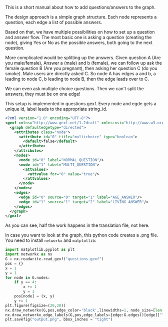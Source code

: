 This is a short manual about how to add questions/answers to the graph.

The design approach is a simple graph structure. Each node represents a question, each edge a list of possible answers.

Based on that, we have multiple possibilities on how to set up a question and answer flow. The most basic one is asking a question (creating the node), giving Yes or No as the possible answers, both going to the next question.

More complicated would be splitting up the answers. Given question A (Are you male/female), Answer a (male) and b (female), we can follow up ask the female question B (Are you pregnant), then asking her question C (do you smoke). Male users are directly asked C. So node A has edges a and b, a leading to node C, b leading to node B, then the edge leads over to C.

We can even ask multiple choice questions. Then we can't split the answers, they must be on one edge!

This setup is implemented in questions.gexf. Every node and egde gets a unique id, label leads to the appropriate string_id.
```xml
<?xml version="1.0" encoding="UTF-8"?>
<gexf xmlns="http://www.gexf.net/1.2draft" xmlns:xsi="http://www.w3.org/2001/XMLSchema-instance" xsi:schemaLocation="http://www.gexf.net/1.2draft  http://www.gexf.net/1.2draft/gexf.xsd" version="1.2">
  <graph defaultedgetype="directed">
    <attributes class="node">
      <attribute id="0" title="multichoice" type="boolean">
        <default>false</default>
      </attribute>
    </attributes>
    <nodes>
      <node id="0" label="NORMAL_QUESTION"/>
      <node id="1" label="MULTI_QUESTION">
        <attvalues>
          <attvalue for="0" value="true"/>
        </attvalues>
      </node>
    </nodes>
    <edges>
      <edge id="0" source="0" target="1" label="AGE_ANSWER"/>
      <edge id="1" source="1" target="2" label="LIVING_ANSWER"/>
    </edges>
  </graph>
</gexf>
```
As you can see, half the work happens in the translation file, not here.

In case you want to look at the graph, this python code creates a .png file. You need to install `networkx` and `matplotlib`: 
```python
import matplotlib.pyplot as plt
import networkx as nx
G = nx.readwrite.read_gexf("questions.gexf")
pos = {}
x = 1
y = 1
for node in G.nodes:
    if y == 4:
        x += 1
        y = 1
    pos[node] = (x, y)
    y += 1
plt.figure(figsize=(20,20))
nx.draw_networkx(G,pos,edge_color='black',linewidths=1, node_size=[len(G.nodes()[v]["label"]) * 50 for v in G.nodes()],node_color='pink',alpha=0.9, labels={node:G.nodes()[node]["label"] for node in G.nodes()})
nx.draw_networkx_edge_labels(G,pos,edge_labels={edge:G.edges()[edge]["label"] for edge in G.edges()}, font_color="darkred")
plt.savefig("output.png", bbox_inches = "tight")
```

